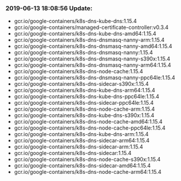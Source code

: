 ### 2019-06-13 18:08:56 Update:

- gcr.io/google-containers/k8s-dns-kube-dns:1.15.4
- gcr.io/google-containers/managed-certificate-controller:v0.3.4
- gcr.io/google-containers/k8s-dns-kube-dns-amd64:1.15.4
- gcr.io/google-containers/k8s-dns-dnsmasq-nanny-arm:1.15.4
- gcr.io/google-containers/k8s-dns-dnsmasq-nanny-amd64:1.15.4
- gcr.io/google-containers/k8s-dns-dnsmasq-nanny:1.15.4
- gcr.io/google-containers/k8s-dns-dnsmasq-nanny-s390x:1.15.4
- gcr.io/google-containers/k8s-dns-dnsmasq-nanny-arm64:1.15.4
- gcr.io/google-containers/k8s-dns-node-cache:1.15.4
- gcr.io/google-containers/k8s-dns-dnsmasq-nanny-ppc64le:1.15.4
- gcr.io/google-containers/k8s-dns-sidecar-s390x:1.15.4
- gcr.io/google-containers/k8s-dns-kube-dns-arm64:1.15.4
- gcr.io/google-containers/k8s-dns-kube-dns-ppc64le:1.15.4
- gcr.io/google-containers/k8s-dns-sidecar-ppc64le:1.15.4
- gcr.io/google-containers/k8s-dns-node-cache-arm:1.15.4
- gcr.io/google-containers/k8s-dns-kube-dns-s390x:1.15.4
- gcr.io/google-containers/k8s-dns-node-cache-amd64:1.15.4
- gcr.io/google-containers/k8s-dns-node-cache-ppc64le:1.15.4
- gcr.io/google-containers/k8s-dns-kube-dns-arm:1.15.4
- gcr.io/google-containers/k8s-dns-sidecar-arm64:1.15.4
- gcr.io/google-containers/k8s-dns-sidecar-arm:1.15.4
- gcr.io/google-containers/k8s-dns-sidecar:1.15.4
- gcr.io/google-containers/k8s-dns-node-cache-s390x:1.15.4
- gcr.io/google-containers/k8s-dns-sidecar-amd64:1.15.4
- gcr.io/google-containers/k8s-dns-node-cache-arm64:1.15.4
